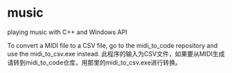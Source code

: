 # music
playing music with C++ and Windows API

To convert a MIDI file to a CSV file, go to the midi_to_code repository and use the midi_to_csv.exe instead.
此程序的输入为CSV文件，如果要从MIDI生成请转到midi_to_code仓库，用那里的midi_to_csv.exe进行转换。
